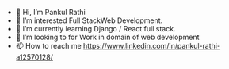 - 👋 Hi, I’m Pankul Rathi
- 👀 I’m interested Full StackWeb Development. 
- 🌱 I’m currently learning Django / React full stack.
- 💞️ I’m looking to for Work in domain of web development
- 📫 How to reach me https://www.linkedin.com/in/pankul-rathi-a12570128/ 

<!---
pankHUB/pankHUB is a ✨ special ✨ repository because its `README.md` (this file) appears on your GitHub profile.
You can click the Preview link to take a look at your changes.
--->
